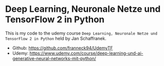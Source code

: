 # Deep Learning, Neuronale Netze und TensorFlow 2 in Python

This is my code to the udemy course `Deep Learning, Neuronale Netze und TensorFlow 2 in Python` held by Jan Schaffranek.
* Github: https://github.com/franneck94/UdemyTF
* Udemy: https://www.udemy.com/course/deep-learning-und-ai-generative-neural-networks-mit-python/
